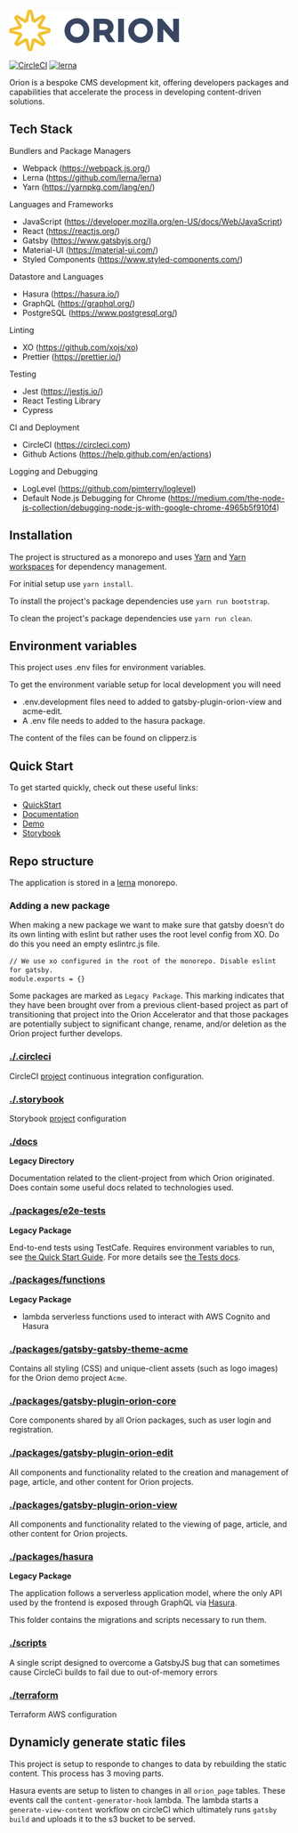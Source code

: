 [![Logo][logo-img]][docs]

[![CircleCI](https://circleci.com/gh/nearform/orion.svg?style=svg&circle-token=0ce58bd80ab2db1fd16b1eca28dba58c62588a74)](https://circleci.com/gh/nearform/orion)
[![lerna](https://img.shields.io/badge/maintained%20with-lerna-cc00ff.svg)](https://lernajs.io/)

Orion is a bespoke CMS development kit, offering developers packages and capabilities that accelerate the process in developing content-driven solutions.

## Tech Stack

Bundlers and Package Managers

- Webpack (https://webpack.js.org/)
- Lerna (https://github.com/lerna/lerna)
- Yarn (https://yarnpkg.com/lang/en/)

Languages and Frameworks

- JavaScript (https://developer.mozilla.org/en-US/docs/Web/JavaScript)
- React (https://reactjs.org/)
- Gatsby (https://www.gatsbyjs.org/)
- Material-UI (https://material-ui.com/)
- Styled Components (https://www.styled-components.com/)

Datastore and Languages

- Hasura (https://hasura.io/)
- GraphQL (https://graphql.org/)
- PostgreSQL (https://www.postgresql.org/)

Linting

- XO (https://github.com/xojs/xo)
- Prettier (https://prettier.io/)

Testing

- Jest (https://jestjs.io/)
- React Testing Library
- Cypress

CI and Deployment

- CircleCI (https://circleci.com)
- Github Actions (https://help.github.com/en/actions)

Logging and Debugging

- LogLevel (https://github.com/pimterry/loglevel)
- Default Node.js Debugging for Chrome (https://medium.com/the-node-js-collection/debugging-node-js-with-google-chrome-4965b5f910f4)

## Installation

The project is structured as a monorepo and uses [Yarn](https://yarnpkg.com/lang/en/) and [Yarn workspaces](https://yarnpkg.com/en/docs/workspaces) for dependency management.

For initial setup use `yarn install`.

To install the project's package dependencies use `yarn run bootstrap`.

To clean the project's package dependencies use `yarn run clean`.

## Environment variables

This project uses .env files for environment variables.

To get the environment variable setup for local development you will need

- .env.development files need to added to gatsby-plugin-orion-view and acme-edit.
- A .env file needs to added to the hasura package.

The content of the files can be found on clipperz.is

## Quick Start

To get started quickly, check out these useful links:

- [QuickStart](https://github.com/nearform/orion/tree/master/docs/quick-start)
- [Documentation][docs]
- [Demo](https://orion.nearform.com)
- [Storybook](https://orion-storybook.nearform.com)

## Repo structure

The application is stored in a [lerna](https://github.com/lerna/lerna) monorepo.

### Adding a new package

When making a new package we want to make sure that gatsby doesn’t do its own linting with eslint but rather uses the root level config from XO. Do do this you need an empty eslintrc.js file.

```lang javascript
// We use xo configured in the root of the monorepo. Disable eslint for gatsby.
module.exports = {}
```

Some packages are marked as `Legacy Package`. This marking indicates that they have been brought over from a previous
client-based project as part of transitioning that project into the Orion Accelerator and that those packages are potentially
subject to significant change, rename, and/or deletion as the Orion project further develops.

### [./.circleci](./.circleci)

CircleCI [project](https://circleci.com/gh/nearform/orion) continuous integration configuration.

### [./.storybook](./.storybook)

Storybook [project](https://orion-storybook.nearform.com) configuration

### [./docs](./docs)

**Legacy Directory**

Documentation related to the client-project from which Orion originated. Does contain some useful docs related to technologies used.

### [./packages/e2e-tests](./packages/e2e-tests)

**Legacy Package**

End-to-end tests using TestCafe. Requires environment variables to run, see
[the Quick Start Guide](/docs/quick-start#2-configure). For more details see [the Tests docs](/docs/tests#end-to-end-tests).

### [./packages/functions](./packages/functions)

**Legacy Package**

- lambda serverless functions used to interact with AWS Cognito and Hasura

### [./packages/gatsby-gatsby-theme-acme](./packages/gatsby-gatsby-theme-acme)

Contains all styling (CSS) and unique-client assets (such as logo images) for the Orion demo project `Acme`.

### [./packages/gatsby-plugin-orion-core](./packages/gatsby-plugin-orion-core)

Core components shared by all Orion packages, such as user login and registration.

### [./packages/gatsby-plugin-orion-edit](./packages/gatsby-plugin-orion-edit)

All components and functionality related to the creation and management of page, article, and other content
for Orion projects.

### [./packages/gatsby-plugin-orion-view](./packages/gatsby-plugin-orion-view)

All components and functionality related to the viewing of page, article, and other content for Orion projects.

### [./packages/hasura](./packages/hasura)

**Legacy Package**

The application follows a serverless application model, where the only API used by the frontend is exposed through GraphQL via [Hasura](https://hasura.io).

This folder contains the migrations and scripts necessary to run them.

### [./scripts](./scripts)

A single script designed to overcome a GatsbyJS bug that can sometimes cause CircleCi builds to fail due to out-of-memory errors

### [./terraform](./terraform)

Terraform AWS configuration

[logo-img]: docs/images/Accel_Logo_Orion.svg
[docs]: https://nf-orion.netlify.com/#/

## Dynamicly generate static files

This project is setup to responde to changes to data by rebuilding the static content. This process has 3 moving parts.

Hasura events are setup to listen to changes in all `orion_page` tables. These events call the `content-generator-hook` lambda. The lambda starts a `generate-view-content` workflow on circleCI which ultimately runs `gatsby build` and uploads it to the s3 bucket to be served.
